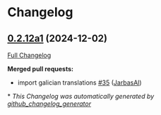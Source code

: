 # Changelog

## [0.2.12a1](https://github.com/OpenVoiceOS/ovos-skill-wikihow/tree/0.2.12a1) (2024-12-02)

[Full Changelog](https://github.com/OpenVoiceOS/ovos-skill-wikihow/compare/0.2.11...0.2.12a1)

**Merged pull requests:**

- import galician translations [\#35](https://github.com/OpenVoiceOS/ovos-skill-wikihow/pull/35) ([JarbasAl](https://github.com/JarbasAl))



\* *This Changelog was automatically generated by [github_changelog_generator](https://github.com/github-changelog-generator/github-changelog-generator)*
